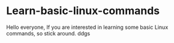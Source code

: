 # Learn-basic-linux-commands
Hello everyone, If you are interested in learning some basic Linux commands, so stick around. 
ddgs
